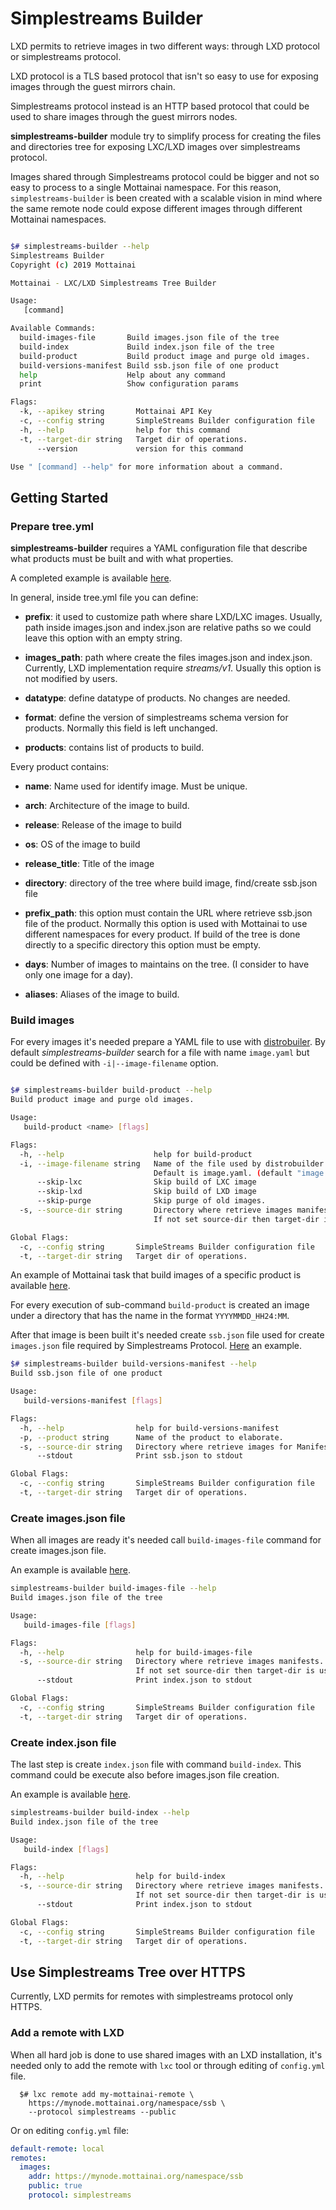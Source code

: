 # Simplestreams Builder

LXD permits to retrieve images in two different ways:
through LXD protocol or simplestreams protocol.

LXD protocol is a TLS based protocol that isn't so easy
to use for exposing images through the guest mirrors chain.

Simplestreams protocol instead is an HTTP based protocol
that could be used to share images through the guest mirrors nodes.

**simplestreams-builder** module try to simplify process
for creating the files and directories tree for exposing
LXC/LXD images over simplestreams protocol.

Images shared through Simplestreams protocol could be bigger
and not so easy to process to a single Mottainai namespace.
For this reason, `simplestreams-builder` is been created
with a scalable vision in mind where the same remote node
could expose different images through different
Mottainai namespaces.

```bash

$# simplestreams-builder --help
Simplestreams Builder
Copyright (c) 2019 Mottainai

Mottainai - LXC/LXD Simplestreams Tree Builder

Usage:
   [command]

Available Commands:
  build-images-file       Build images.json file of the tree
  build-index             Build index.json file of the tree
  build-product           Build product image and purge old images.
  build-versions-manifest Build ssb.json file of one product
  help                    Help about any command
  print                   Show configuration params

Flags:
  -k, --apikey string       Mottainai API Key
  -c, --config string       SimpleStreams Builder configuration file
  -h, --help                help for this command
  -t, --target-dir string   Target dir of operations.
      --version             version for this command

Use " [command] --help" for more information about a command.

```

## Getting Started

### Prepare tree.yml

**simplestreams-builder** requires a YAML configuration file that describe
what products must be built and with what properties.

A completed example is available [here](https://github.com/Sabayon/sbi-tasks/blob/master/lxd/tree-images.yaml).

In general, inside tree.yml file you can define:

  * **prefix**: it used to customize path where share LXD/LXC images.
    Usually, path inside images.json and index.json are relative paths
    so we could leave this option with an empty string.

  * **images\_path**: path where create the files images.json and index.json. Currently, LXD implementation require *streams/v1*.
    Usually this option is not modified by users.

  * **datatype**: define datatype of products. No changes are needed.

  * **format**: define the version of simplestreams schema version for
    products. Normally this field is left unchanged.

 * **products**: contains list of products to build.

Every product contains:

  * **name**: Name used for identify image. Must be unique.

  * **arch**: Architecture of the image to build.

  * **release**: Release of the image to build

  * **os**: OS of the image to build

  * **release_title**: Title of the image

  * **directory**: directory of the tree where build image, find/create ssb.json file

  * **prefix_path**: this option must contain the URL where retrieve
    ssb.json file of the product. Normally this option is used with Mottainai to use different
    namespaces for every product. If build of the tree is done directly to a specific
    directory this option must be empty.

  * **days**: Number of images to maintains on the tree. (I consider to have only one image for a day).

  * **aliases**: Aliases of the image to build.

### Build images

For every images it's needed prepare a YAML file to use with [distrobuiler](https://github.com/lxc/distrobuilder).
By default *simplestreams-builder* search for a file with name `image.yaml` but could be
defined with `-i|--image-filename` option.



```bash

$# simplestreams-builder build-product --help
Build product image and purge old images.

Usage:
   build-product <name> [flags]

Flags:
  -h, --help                    help for build-product
  -i, --image-filename string   Name of the file used by distrobuilder.
                                Default is image.yaml. (default "image.yaml")
      --skip-lxc                Skip build of LXC image
      --skip-lxd                Skip build of LXD image
      --skip-purge              Skip purge of old images.
  -s, --source-dir string       Directory where retrieve images manifests.
                                If not set source-dir then target-dir is used.

Global Flags:
  -c, --config string       SimpleStreams Builder configuration file
  -t, --target-dir string   Target dir of operations.

```

An example of Mottainai task that build images of a specific product is available
[here](https://github.com/Sabayon/sbi-tasks/blob/master/lxd/sabayon-builder/task.yaml#17).

For every execution of sub-command `build-product` is created an image under a directory
that has the name in the format `YYYYMMDD_HH24:MM`.

After that image is been built it's needed create `ssb.json` file used for create
`images.json` file required by Simplestreams Protocol.
[Here](https://github.com/Sabayon/sbi-tasks/blob/master/lxd/sabayon-builder/task.yaml#L18)
an example.

```bash
$# simplestreams-builder build-versions-manifest --help
Build ssb.json file of one product

Usage:
   build-versions-manifest [flags]

Flags:
  -h, --help                help for build-versions-manifest
  -p, --product string      Name of the product to elaborate.
  -s, --source-dir string   Directory where retrieve images for Manifest.
      --stdout              Print ssb.json to stdout

Global Flags:
  -c, --config string       SimpleStreams Builder configuration file
  -t, --target-dir string   Target dir of operations.
```

### Create images.json file

When all images are ready it's needed call `build-images-file` command for create images.json
file.

An example is available [here](https://github.com/Sabayon/sbi-tasks/blob/master/lxd/build-index.yaml#L19).

```bash
simplestreams-builder build-images-file --help
Build images.json file of the tree

Usage:
   build-images-file [flags]

Flags:
  -h, --help                help for build-images-file
  -s, --source-dir string   Directory where retrieve images manifests.
                            If not set source-dir then target-dir is used.
      --stdout              Print index.json to stdout

Global Flags:
  -c, --config string       SimpleStreams Builder configuration file
  -t, --target-dir string   Target dir of operations.

```

### Create index.json file

The last step is create `index.json` file with command `build-index`.
This command could be execute also before images.json file creation.

An example is available [here](https://github.com/Sabayon/sbi-tasks/blob/master/lxd/build-index.yaml#L17).

```bash
simplestreams-builder build-index --help
Build index.json file of the tree

Usage:
   build-index [flags]

Flags:
  -h, --help                help for build-index
  -s, --source-dir string   Directory where retrieve images manifests.
                            If not set source-dir then target-dir is used.
      --stdout              Print index.json to stdout

Global Flags:
  -c, --config string       SimpleStreams Builder configuration file
  -t, --target-dir string   Target dir of operations.
```

## Use Simplestreams Tree over HTTPS

Currently, LXD permits for remotes with simplestreams protocol only HTTPS.

### Add a remote with LXD

When all hard job is done to use shared images
with an LXD installation, it's needed only to add
the remote with `lxc` tool or through editing
of `config.yml` file.

```
  $# lxc remote add my-mottainai-remote \
    https://mynode.mottainai.org/namespace/ssb \
    --protocol simplestreams --public
```

Or on editing `config.yml` file:

```yaml
default-remote: local
remotes:
  images:
    addr: https://mynode.mottainai.org/namespace/ssb
    public: true
    protocol: simplestreams
```

